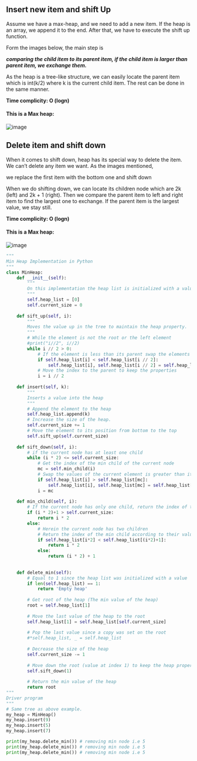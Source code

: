 ## Insert new item and shift Up
Assume we have a max-heap, and we need to add a new item. If the heap is an array, we append it to the end. After that, we have to execute the shift up function.

Form the images below, the main step is

***comparing the child item to its parent item, if the child item is larger than parent item, we exchange them.***

As the heap is a tree-like structure, we can easily locate the parent item which is int(k/2) where k is the current child item. The rest can be done in the same manner.

**Time complicity: O (logn)**

#### This is a Max heap:
![image](https://user-images.githubusercontent.com/33947539/178440926-8307bf8f-aacf-4a04-a382-b0e88d8e1211.png)

## Delete item and shift down
When it comes to shift down, heap has its special way to delete the item. We can’t delete any item we want. As the images mentioned,

we replace the first item with the bottom one and shift down

When we do shifting down, we can locate its children node which are 2k (left) and 2k + 1 (right). Then we compare the parent item to left and right item to find the largest one to exchange. If the parent item is the largest value, we stay still.

**Time complicity: O (logn)**

#### This is a Max heap:

![image](https://user-images.githubusercontent.com/33947539/178441267-05f7527d-5c45-4f62-9367-e14194e4d6a7.png)


```python
"""
Min Heap Implementation in Python
"""
class MinHeap:
    def __init__(self):
        """
        On this implementation the heap list is initialized with a value
        """
        self.heap_list = [0]
        self.current_size = 0
 
    def sift_up(self, i):
        """
        Moves the value up in the tree to maintain the heap property.
        """
        # While the element is not the root or the left element
        #print("i//2", i//2)
        while i // 2 > 0:
            # If the element is less than its parent swap the elements
            if self.heap_list[i] < self.heap_list[i // 2]:
                self.heap_list[i], self.heap_list[i // 2] = self.heap_list[i // 2], self.heap_list[i]
            # Move the index to the parent to keep the properties
            i = i // 2
 
    def insert(self, k):
        """
        Inserts a value into the heap
        """
        # Append the element to the heap
        self.heap_list.append(k)
        # Increase the size of the heap.
        self.current_size += 1
        # Move the element to its position from bottom to the top
        self.sift_up(self.current_size)
 
    def sift_down(self, i):
        # if the current node has at least one child
        while (i * 2) <= self.current_size:
            # Get the index of the min child of the current node
            mc = self.min_child(i)
            # Swap the values of the current element is greater than its min child
            if self.heap_list[i] > self.heap_list[mc]:
                self.heap_list[i], self.heap_list[mc] = self.heap_list[mc], self.heap_list[i]
            i = mc
 
    def min_child(self, i):
        # If the current node has only one child, return the index of the unique child
        if (i * 2)+1 > self.current_size:
            return i * 2
        else:
            # Herein the current node has two children
            # Return the index of the min child according to their values
            if self.heap_list[i*2] < self.heap_list[(i*2)+1]:
                return i * 2
            else:
                return (i * 2) + 1
    
    
    def delete_min(self):
        # Equal to 1 since the heap list was initialized with a value
        if len(self.heap_list) == 1:
            return 'Empty heap'
 
        # Get root of the heap (The min value of the heap)
        root = self.heap_list[1]
 
        # Move the last value of the heap to the root
        self.heap_list[1] = self.heap_list[self.current_size]
 
        # Pop the last value since a copy was set on the root
        #*self.heap_list, _ = self.heap_list
 
        # Decrease the size of the heap
        self.current_size -= 1
 
        # Move down the root (value at index 1) to keep the heap property
        self.sift_down(1)
 
        # Return the min value of the heap
        return root
"""
Driver program
"""
# Same tree as above example.
my_heap = MinHeap()
my_heap.insert(9)
my_heap.insert(5)
my_heap.insert(7)

print(my_heap.delete_min()) # removing min node i.e 5 
print(my_heap.delete_min()) # removing min node i.e 5 
print(my_heap.delete_min()) # removing min node i.e 5 
```
